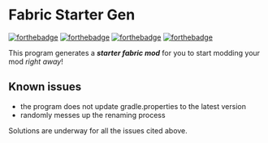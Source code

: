 # Fabric Starter Gen

[![forthebadge](https://forthebadge.com/images/badges/made-with-python.svg)](https://forthebadge.com)
[![forthebadge](https://forthebadge.com/images/badges/0-percent-optimized.svg)](https://forthebadge.com)
[![forthebadge](https://forthebadge.com/images/badges/60-percent-of-the-time-works-every-time.svg)](https://forthebadge.com)
[![forthebadge](https://forthebadge.com/images/badges/built-with-love.svg)](https://forthebadge.com)


This program generates a ***starter fabric mod*** for you to start modding your mod *right away*!

## Known issues
- the program does not update gradle.properties to the latest version
- randomly messes up the renaming process

 Solutions are underway for all the issues cited above.
